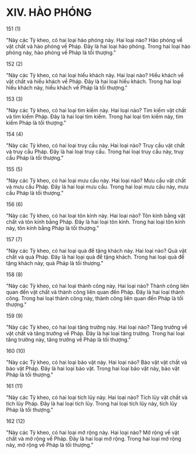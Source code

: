 # XIV. HÀO PHÓNG

151 (1)

"Này các Tỳ kheo, có hai loại hào phóng này. Hai loại nào? Hào phóng về vật chất và hào phóng về Pháp. Đây là hai loại hào phóng. Trong hai loại hào phóng này, hào phóng về Pháp là tối thượng."

152 (2)

"Này các Tỳ kheo, có hai loại hiếu khách này. Hai loại nào? Hiếu khách về vật chất và hiếu khách về Pháp. Đây là hai loại hiếu khách. Trong hai loại hiếu khách này, hiếu khách về Pháp là tối thượng."

153 (3)

"Này các Tỳ kheo, có hai loại tìm kiếm này. Hai loại nào? Tìm kiếm vật chất và tìm kiếm Pháp. Đây là hai loại tìm kiếm. Trong hai loại tìm kiếm này, tìm kiếm Pháp là tối thượng."

154 (4)

"Này các Tỳ kheo, có hai loại truy cầu này. Hai loại nào? Truy cầu vật chất và truy cầu Pháp. Đây là hai loại truy cầu. Trong hai loại truy cầu này, truy cầu Pháp là tối thượng."

155 (5)

"Này các Tỳ kheo, có hai loại mưu cầu này. Hai loại nào? Mưu cầu vật chất và mưu cầu Pháp. Đây là hai loại mưu cầu. Trong hai loại mưu cầu này, mưu cầu Pháp là tối thượng."

156 (6)

"Này các Tỳ kheo, có hai loại tôn kính này. Hai loại nào? Tôn kính bằng vật chất và tôn kính bằng Pháp. Đây là hai loại tôn kính. Trong hai loại tôn kính này, tôn kính bằng Pháp là tối thượng."

157 (7)

"Này các Tỳ kheo, có hai loại quà để tặng khách này. Hai loại nào? Quà vật chất và quà Pháp. Đây là hai loại quà để tặng khách. Trong hai loại quà để tặng khách này, quà Pháp là tối thượng."

158 (8)

"Này các Tỳ kheo, có hai loại thành công này. Hai loại nào? Thành công liên quan đến vật chất và thành công liên quan đến Pháp. Đây là hai loại thành công. Trong hai loại thành công này, thành công liên quan đến Pháp là tối thượng."

159 (9)

"Này các Tỳ kheo, có hai loại tăng trưởng này. Hai loại nào? Tăng trưởng về vật chất và tăng trưởng về Pháp. Đây là hai loại tăng trưởng. Trong hai loại tăng trưởng này, tăng trưởng về Pháp là tối thượng."

160 (10)

"Này các Tỳ kheo, có hai loại bảo vật này. Hai loại nào? Bảo vật vật chất và bảo vật Pháp. Đây là hai loại bảo vật. Trong hai loại bảo vật này, bảo vật Pháp là tối thượng."

161 (11)

"Này các Tỳ kheo, có hai loại tích lũy này. Hai loại nào? Tích lũy vật chất và tích lũy Pháp. Đây là hai loại tích lũy. Trong hai loại tích lũy này, tích lũy Pháp là tối thượng."

162 (12)

"Này các Tỳ kheo, có hai loại mở rộng này. Hai loại nào? Mở rộng về vật chất và mở rộng về Pháp. Đây là hai loại mở rộng. Trong hai loại mở rộng này, mở rộng về Pháp là tối thượng."
